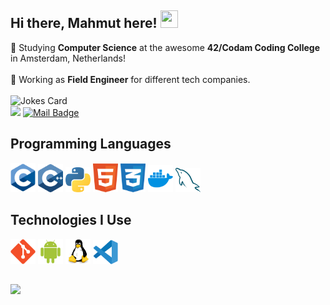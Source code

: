 ## Hi there, Mahmut here!  <img src="https://media.giphy.com/media/hvRJCLFzcasrR4ia7z/giphy.gif" width="28px" height="28px">

🏫 Studying **Computer Science** at the awesome **42/Codam Coding College** in Amsterdam, Netherlands!
\
\
🏢 Working as **Field Engineer** for different tech companies.
\
\
![Jokes Card](https://readme-jokes.vercel.app/api?theme=vue-dark)
\
![](https://komarev.com/ghpvc/?username=mahdemir&color=FF0000) 
[![Mail Badge](https://img.shields.io/badge/-gmail-c14438?style=flat&logo=Gmail&logoColor=white&link=mailto:mahmutemindemir@gmail.com)](mailto:mahmutemindemir@gmail.com)

## Programming Languages
<img src = 'https://github.com/mahdemir/mahdemir/blob/main/imgs/c.svg' width='40'/> <img src = 'https://github.com/mahdemir/mahdemir/blob/main/imgs/c++.svg' width='40'/> <img src = 'https://github.com/mahdemir/mahdemir/blob/main/imgs/python.svg' height='40'/> <img src= 'https://github.com/mahdemir/mahdemir/blob/main/imgs/html.svg' width='40'/> <img src = 'https://github.com/mahdemir/mahdemir/blob/main/imgs/css.svg' width='40'/> <img src = 'https://github.com/mahdemir/mahdemir/blob/main/imgs/docker.svg' width='40'/> <img src = 'https://github.com/mahdemir/mahdemir/blob/main/imgs/mysql.svg' width='40'/>
 
## Technologies I Use
<img src = 'https://github.com/mahdemir/mahdemir/blob/main/imgs/git.svg' width='40'/> <img src = 'https://github.com/mahdemir/mahdemir/blob/main/imgs/android.svg' width='40'/> <img src = 'https://github.com/mahdemir/mahdemir/blob/main/imgs/linux.svg' width='40'/> <img src = 'https://github.com/mahdemir/mahdemir/blob/main/imgs/vscode.svg' width='40'/>

##
<img src = "https://github-readme-stats.vercel.app/api/top-langs/?username=mademir&layout=compact&theme=flag-india"/></img>

<!--
**mahdemir/mahdemir** is a ✨ _special_ ✨ repository because its `README.md` (this file) appears on your GitHub profile.

Here are some ideas to get you started:

- 🔭 I’m currently working on ...
- 🌱 I’m currently learning ...
- 👯 I’m looking to collaborate on ...
- 🤔 I’m looking for help with ...
- 💬 Ask me about ...
- 📫 How to reach me: ...
- 😄 Pronouns: ...
- ⚡ Fun fact: ...
-->
